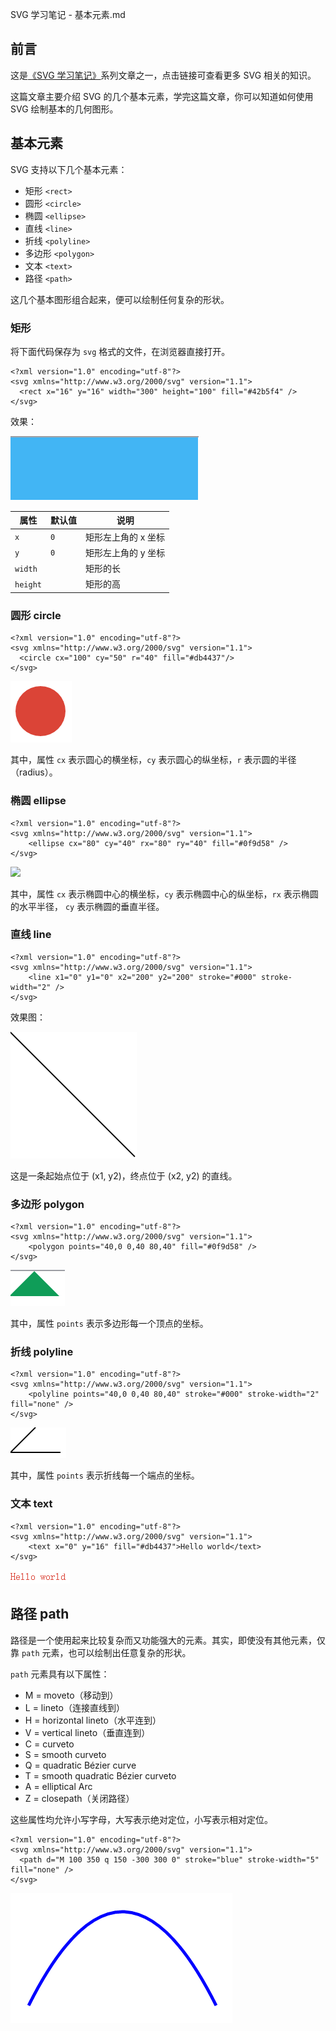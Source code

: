 SVG 学习笔记 - 基本元素.md

## 前言

这是[《SVG 学习笔记》](http://www.chenjianhang.com/1963.html)系列文章之一，点击链接可查看更多 SVG 相关的知识。

这篇文章主要介绍 SVG 的几个基本元素，学完这篇文章，你可以知道如何使用 SVG 绘制基本的几何图形。

## 基本元素

SVG 支持以下几个基本元素：

* 矩形 `<rect>`
* 圆形 `<circle>`
* 椭圆 `<ellipse>`
* 直线 `<line>`
* 折线 `<polyline>`
* 多边形 `<polygon>`
* 文本 `<text>`
* 路径 `<path>`

这几个基本图形组合起来，便可以绘制任何复杂的形状。

### 矩形

将下面代码保存为 `svg` 格式的文件，在浏览器直接打开。

```
<?xml version="1.0" encoding="utf-8"?>
<svg xmlns="http://www.w3.org/2000/svg" version="1.1">
  <rect x="16" y="16" width="300" height="100" fill="#42b5f4" />
</svg>
```

效果：

![](img/svg-element-0.png)

属性 | 默认值 | 说明
---|---|---
`x` | `0` | 矩形左上角的 x 坐标
`y` | `0` | 矩形左上角的 y 坐标
`width` | | 矩形的长
`height` | | 矩形的高

### 圆形 circle

```
<?xml version="1.0" encoding="utf-8"?>
<svg xmlns="http://www.w3.org/2000/svg" version="1.1">
  <circle cx="100" cy="50" r="40" fill="#db4437"/>
</svg>
```
![](img/svg-element-1.png)

其中，属性 `cx` 表示圆心的横坐标，`cy` 表示圆心的纵坐标，`r` 表示圆的半径（radius）。

### 椭圆 ellipse

```
<?xml version="1.0" encoding="utf-8"?>
<svg xmlns="http://www.w3.org/2000/svg" version="1.1">
    <ellipse cx="80" cy="40" rx="80" ry="40" fill="#0f9d58" />
</svg>
```

![](img/scg-element-2.png)

其中，属性 `cx` 表示椭圆中心的横坐标，`cy` 表示椭圆中心的纵坐标，`rx` 表示椭圆的水平半径， `cy` 表示椭圆的垂直半径。

### 直线 line

```
<?xml version="1.0" encoding="utf-8"?>
<svg xmlns="http://www.w3.org/2000/svg" version="1.1">
    <line x1="0" y1="0" x2="200" y2="200" stroke="#000" stroke-width="2" />
</svg>
```

效果图：

![](img/svg-element-3.png)

这是一条起始点位于 (x1, y2)，终点位于 (x2, y2) 的直线。

### 多边形 polygon

```
<?xml version="1.0" encoding="utf-8"?>
<svg xmlns="http://www.w3.org/2000/svg" version="1.1">
    <polygon points="40,0 0,40 80,40" fill="#0f9d58" />
</svg>
```

![](img/svg-element-4.png)

其中，属性 `points` 表示多边形每一个顶点的坐标。

### 折线 polyline

```
<?xml version="1.0" encoding="utf-8"?>
<svg xmlns="http://www.w3.org/2000/svg" version="1.1">
    <polyline points="40,0 0,40 80,40" stroke="#000" stroke-width="2" fill="none" />
</svg>
```

![](img/svg-element-5.png)

其中，属性 `points` 表示折线每一个端点的坐标。

### 文本 text

```
<?xml version="1.0" encoding="utf-8"?>
<svg xmlns="http://www.w3.org/2000/svg" version="1.1">
    <text x="0" y="16" fill="#db4437">Hello world</text>
</svg>
```

![](img/svg-element-6.png)

## 路径 path

路径是一个使用起来比较复杂而又功能强大的元素。其实，即使没有其他元素，仅靠 `path` 元素，也可以绘制出任意复杂的形状。

`path` 元素具有以下属性：

* M = moveto（移动到）
* L = lineto（连接直线到）
* H = horizontal lineto（水平连到）
* V = vertical lineto（垂直连到）
* C = curveto
* S = smooth curveto
* Q = quadratic Bézier curve
* T = smooth quadratic Bézier curveto
* A = elliptical Arc
* Z = closepath（关闭路径）

这些属性均允许小写字母，大写表示绝对定位，小写表示相对定位。

```
<?xml version="1.0" encoding="utf-8"?>
<svg xmlns="http://www.w3.org/2000/svg" version="1.1">
  <path d="M 100 350 q 150 -300 300 0" stroke="blue" stroke-width="5" fill="none" />
</svg>
```

![](img/svg-element-7.png)











